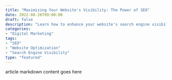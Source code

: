 ```yaml
---
title: "Maximizing Your Website's Visibility: The Power of SEO"
date: 2022-08-26T09:00:00
draft: false
description: "Learn how to enhance your website's search engine visibility through effective SEO practices."
categories:
- "Digital Marketing"
tags:
- "SEO"
- "Website Optimization"
- "Search Engine Visibility"
type: "featured"
---
```


article markdown content goes here
